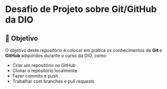 # Desafio de Projeto sobre Git/GitHub da DIO

## 📌 Objetivo

O objetivo deste repositório é colocar em prática os conhecimentos de **Git** e **GitHub** adquiridos durante o curso da DIO, como:

- Criar um repositório no GitHub
- Clonar o repositório localmente
- Fazer commits e push
- Trabalhar com branches e pull requests
